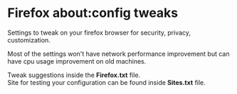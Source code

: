 # Firefox about:config tweaks
Settings to tweak on your firefox browser for security, privacy, customization.

Most of the settings won't have network performance improvement but can have cpu usage improvement on old machines.

Tweak suggestions inside the <b>Firefox.txt</b> file.<br>
Site for testing your configuration can be found inside <b>Sites.txt</b> file.
